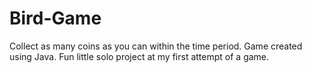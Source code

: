 # Bird-Game
Collect as many coins as you can within the time period. 
Game created using Java.
Fun little solo project at my first attempt of a game.
